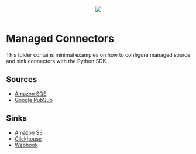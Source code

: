 <div align="center">
  <img src="https://gfassets.fra1.cdn.digitaloceanspaces.com/logo/logo-mono.png" /><br /><br />
</div>

# Managed Connectors

This folder contains minimal examples on how to configure managed source and sink connectors with the Python SDK.

## Sources

- [Amazon SQS](source/amazon-sqs)
- [Google PubSub](source/google-pubsub)

## Sinks

- [Amazon S3](sink/amazon-s3)
- [Clickhouse](sink/clickhouse)
- [Webhook](sink/webhook)
